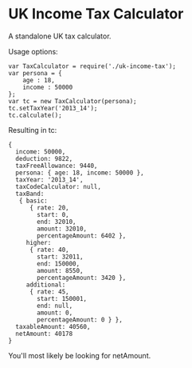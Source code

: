 UK Income Tax Calculator
=============

A standalone UK tax calculator.

Usage options:

    var TaxCalculator = require('./uk-income-tax');
    var persona = {
        age : 18,
        income : 50000
    };
    var tc = new TaxCalculator(persona);
    tc.setTaxYear('2013_14');
    tc.calculate();

Resulting in tc:

    {
      income: 50000,
      deduction: 9822,
      taxFreeAllowance: 9440,
      persona: { age: 18, income: 50000 },
      taxYear: '2013_14',
      taxCodeCalculator: null,
      taxBand:
       { basic:
          { rate: 20,
            start: 0,
            end: 32010,
            amount: 32010,
            percentageAmount: 6402 },
         higher:
          { rate: 40,
            start: 32011,
            end: 150000,
            amount: 8550,
            percentageAmount: 3420 },
         additional:
          { rate: 45,
            start: 150001,
            end: null,
            amount: 0,
            percentageAmount: 0 } },
      taxableAmount: 40560,
      netAmount: 40178
    }

You'll most likely be looking for netAmount.